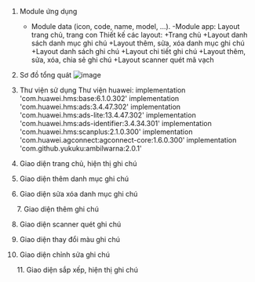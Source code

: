1.	Module ứng dụng
      - Module data (icon, code, name, model, ...).
      -Module app: Layout trang chủ, trang con
  Thiết kế các layout:
+Trang chủ
+Layout danh sách danh mục ghi chú
+Layout thêm, sửa, xóa danh mục ghi chú
+Layout danh sách ghi chú
+Layout chi tiết ghi chú
+Layout thêm, sửa, xóa, chia sẻ ghi chú
+Layout scanner quét mã vạch

2.	Sơ đồ tổng quát
![image](https://user-images.githubusercontent.com/57097137/210137262-778f5eda-eed0-494a-b4af-eb382e11db26.png)

3.	Thư viện sử dụng
  Thư viện huawei:
    implementation 'com.huawei.hms:base:6.1.0.302'
    implementation 'com.huawei.hms:ads:3.4.47.302'
    implementation 'com.huawei.hms:ads-lite:13.4.47.302'
    implementation 'com.huawei.hms:ads-identifier:3.4.34.301'
    implementation 'com.huawei.hms:scanplus:2.1.0.300'
    implementation 'com.huawei.agconnect:agconnect-core:1.6.0.300'
    implementation 'com.github.yukuku:ambilwarna:2.0.1'

4.	Giao diện trang chủ, hiện thị ghi chú
 
5.	Giao diện thêm danh mục ghi chú

 
6.	Giao diện sửa xóa danh mục ghi chú

  
7.	Giao diện thêm ghi chú 
 
8.	Giao diện scanner quét ghi chú

 
9.	Giao diện thay đổi màu ghi chú
 
10.	Giao diện chỉnh sửa ghi chú

  
11.	Giao diện sắp xếp, hiện thị ghi chú

 
